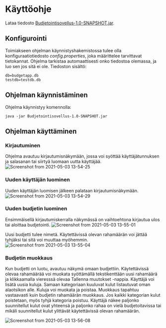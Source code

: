 # Käyttöohje

Lataa tiedosto  [Budjetointisovellus-1.0-SNAPSHOT.jar](https://github.com/alaanni/ot-harjoitustyo/releases/tag/viikko6).

## Konfigurointi

Toimiakseen ohjelman käynnistyshakemistossa tulee olla konfiguraatiotiedosto _config.properties_, joka määrittelee tarvittavat tietokannat. Ohjelma tarkistaa automaattisesti onko tiedostoa olemassa, ja luo sen jos sitä ei ole. 
Tiedoston sisältö: 
```
db=budgetapp.db
testdb=testdb.db
```

## Ohjelman käynnistäminen

Ohjelma käynnistyy komennolla: 
```
java -jar Budjetointisovellus-1.0-SNAPSHOT.jar
```

## Ohjelman käyttäminen

### Kirjautuminen
Ohjelma avautuu kirjautumisnäkymään, jossa voi syöttää käyttäjätunnuksen ja salasanan tai siirtyä luomaan uutta käyttäjää.
![Screenshot from 2021-05-03 13-54-25](https://user-images.githubusercontent.com/48988852/116892501-8f76b680-ac38-11eb-88dc-20c0db3ce060.png)

### Uuden käyttäjän luominen
Uuden käyttäjän luomisen jälkeen palataan kirjautumisnäkymään.
![Screenshot from 2021-05-03 13-54-29](https://user-images.githubusercontent.com/48988852/116892541-98678800-ac38-11eb-9339-e65784594763.png)

### Uuden budjetin luominen
Ensimmäisellä kirjautumiskerralla näkymässä on vaihtoehtona kirjautua ulos tai aloittaa budjetointi.
![Screenshot from 2021-05-03 13-55-01](https://user-images.githubusercontent.com/48988852/116892647-b46b2980-ac38-11eb-9387-6835232a58e9.png)

Uusi budjetti tulee nimetä. Käytettävissä olevan rahamäärän voi jättää tyhjäksi tai sitä voi muuttaa myöhemmin.
![Screenshot from 2021-05-03 13-55-04](https://user-images.githubusercontent.com/48988852/116892179-3870e180-ac38-11eb-95df-e05c2aa8b583.png)

### Budjetin muokkaus
Kun budjetti on luotu, avautuu näkymä omaan budjettiin. Käytettävissä olevaa rahamäärää voi muokata syöttämällä tekstikenttään uusi rahamäärä ja klikkaamalla vieresssä olevaa Tallenna muutokset -nappia. Käyttäjä voi lisätä uusia kuluja. Samaan kategoriaan kuuluvat kulut listautuvat oman alaotsikon alle. Kuluja voi muokata ja poistaa. Muokkaus tapahtuu vastaavasti kuin budjetin rahamäärän muokkaus. Jos kaikki kategorian kulut poistetaan, myös tyhjä kategoria poistuu. Käyttäjä näkee paljonko suunnitellut kulut ovat yhteensä ja paljonko rahaa on vielä budjetoitavissa tai mikäli suunnitellut kulut ylittävät käytettävissä olevan rahamäärän. 

![Screenshot from 2021-05-03 13-56-08](https://user-images.githubusercontent.com/48988852/117024939-1f813280-ad03-11eb-9c05-0906bc363780.png)




